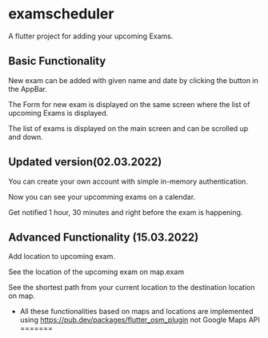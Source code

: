 # examscheduler

A flutter project for adding your upcoming Exams.

## Basic Functionality

New exam can be added with given name and date by clicking the button in the AppBar.

The Form for new exam is displayed on the same screen where the list of upcoming Exams is displayed.

The list of exams is displayed on the main screen and can be scrolled up and down.

## Updated version(02.03.2022)
You can create your own account with simple in-memory authentication.

Now you can see your upcomming exams on a calendar.

Get notified 1 hour, 30 minutes and right before the exam is happening.

## Advanced Functionality (15.03.2022)

Add location to upcoming exam.

See the location of the upcoming exam on map.exam

See the shortest path from your current location to the destination location on map.

- All these functionalities based on maps and locations are implemented using https://pub.dev/packages/flutter_osm_plugin not Google Maps API
=======
